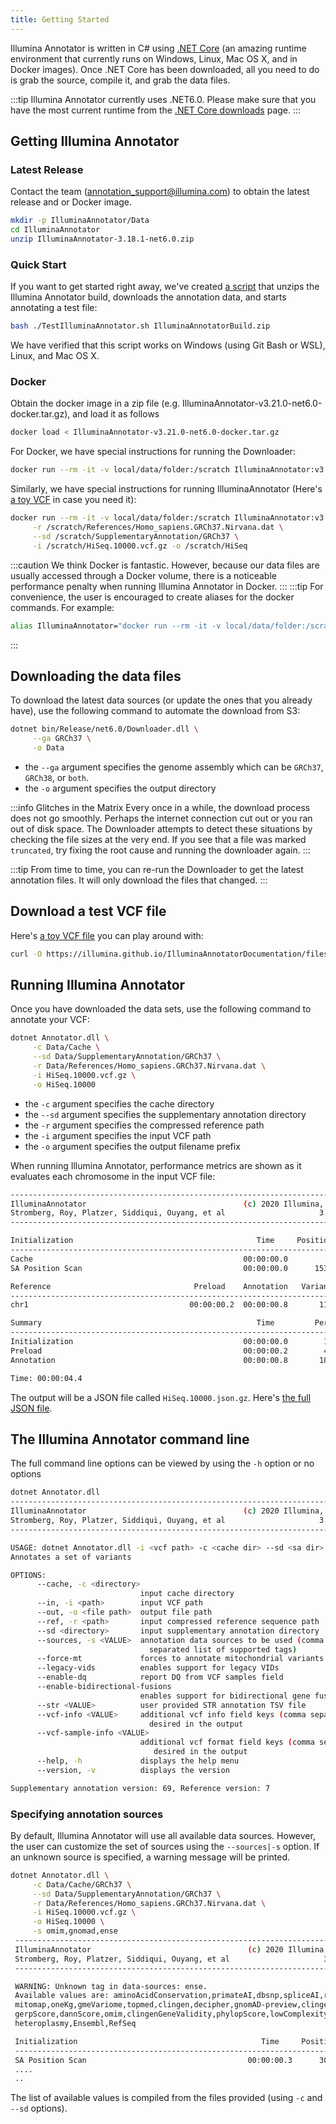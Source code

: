 ```yaml
---
title: Getting Started
---
```


Illumina Annotator is written in C# using [.NET Core](https://www.microsoft.com/net/download/core) (an amazing runtime environment that currently runs on Windows, Linux, Mac OS X, and in Docker images). Once .NET Core has been downloaded, all you need to do is grab the source, compile it, and grab the data files.

:::tip
Illumina Annotator currently uses .NET6.0. Please make sure that you have the most current runtime from the [.NET Core downloads](https://www.microsoft.com/net/download/core) page.
:::

## Getting Illumina Annotator

### Latest Release
Contact the team (annotation_support@illumina.com) to obtain the latest release and or Docker image.

```bash
mkdir -p IlluminaAnnotator/Data
cd IlluminaAnnotator
unzip IlluminaAnnotator-3.18.1-net6.0.zip
```

### Quick Start
If you want to get started right away, we've created [a script](TestIlluminaAnnotator.sh) that unzips the Illumina Annotator build, downloads the annotation data, and starts annotating a test file:

```bash
bash ./TestIlluminaAnnotator.sh IlluminaAnnotatorBuild.zip
```
We have verified that this script works on Windows (using Git Bash or WSL), Linux, and Mac OS X.

### Docker

Obtain the docker image in a zip file (e.g. IlluminaAnnotator-v3.21.0-net6.0-docker.tar.gz), and load it as follows

```bash
docker load < IlluminaAnnotator-v3.21.0-net6.0-docker.tar.gz
```

For Docker, we have special instructions for running the Downloader:

```bash
docker run --rm -it -v local/data/folder:/scratch IlluminaAnnotator:v3.21.0 Downloader --ga GRCh37 -o /scratch
```

Similarly, we have special instructions for running IlluminaAnnotator (Here's [a toy VCF](https://illumina.github.io/IlluminaAnnotatorDocumentation/files/HiSeq.10000.vcf.gz) in case you need it):

```bash
docker run --rm -it -v local/data/folder:/scratch IlluminaAnnotator:v3.21.0 IlluminaAnnotator -c /scratch/Cache/ \
     -r /scratch/References/Homo_sapiens.GRCh37.Nirvana.dat \
     --sd /scratch/SupplementaryAnnotation/GRCh37 \
     -i /scratch/HiSeq.10000.vcf.gz -o /scratch/HiSeq
```
:::caution
We think Docker is fantastic. However, because our data files are usually accessed through a Docker volume, there is a noticeable performance penalty when running Illumina Annotator in Docker.
:::
:::tip
For convenience, the user is encouraged to create aliases for the docker commands. For example:
```bash
alias IlluminaAnnotator="docker run --rm -it -v local/data/folder:/scratch IlluminaAnnotator:v3.21.0 IlluminaAnnotator"
```
:::

## Downloading the data files

To download the latest data sources (or update the ones that you already have), use the following command to automate the download from S3:

```bash
dotnet bin/Release/net6.0/Downloader.dll \
     --ga GRCh37 \
     -o Data
```

* the `--ga` argument specifies the genome assembly which can be `GRCh37`, `GRCh38`, or `both`.
* the `-o` argument specifies the output directory

:::info Glitches in the Matrix
Every once in a while, the download process does not go smoothly. Perhaps the internet connection cut out or you ran out of disk space. The Downloader attempts to detect these situations by checking the file sizes at the very end. If you see that a file was marked `truncated`, try fixing the root cause and running the downloader again.
:::

:::tip
From time to time, you can re-run the Downloader to get the latest annotation files. It will only download the files that changed.
:::

## Download a test VCF file

Here's [a toy VCF file](https://illumina.github.io/IlluminaAnnotatorDocumentation/files/HiSeq.10000.vcf.gz) you can play around with:

```bash
curl -O https://illumina.github.io/IlluminaAnnotatorDocumentation/files/HiSeq.10000.vcf.gz
```

## Running Illumina Annotator

Once you have downloaded the data sets, use the following command to annotate your VCF:

```bash
dotnet Annotator.dll \
     -c Data/Cache \
     --sd Data/SupplementaryAnnotation/GRCh37 \
     -r Data/References/Homo_sapiens.GRCh37.Nirvana.dat \
     -i HiSeq.10000.vcf.gz \
     -o HiSeq.10000
```

* the `-c` argument specifies the cache directory
* the `--sd` argument specifies the supplementary annotation directory
* the `-r` argument specifies the compressed reference path
* the `-i` argument specifies the input VCF path
* the `-o` argument specifies the output filename prefix

When running Illumina Annotator, performance metrics are shown as it evaluates each chromosome in the input VCF file:

```bash
---------------------------------------------------------------------------
IlluminaAnnotator                                   (c) 2020 Illumina, Inc.
Stromberg, Roy, Platzer, Siddiqui, Ouyang, et al                     3.21.0
---------------------------------------------------------------------------

Initialization                                         Time     Positions/s
---------------------------------------------------------------------------
Cache                                               00:00:00.0
SA Position Scan                                    00:00:00.0      153,634

Reference                                Preload    Annotation   Variants/s
---------------------------------------------------------------------------
chr1                                    00:00:00.2  00:00:00.8       11,873

Summary                                                Time         Percent
---------------------------------------------------------------------------
Initialization                                      00:00:00.0        1.5 %
Preload                                             00:00:00.2        4.9 %
Annotation                                          00:00:00.8       18.5 %

Time: 00:00:04.4
```

The output will be a JSON file called `HiSeq.10000.json.gz`. Here's [the full JSON file](https://illumina.github.io/IlluminaAnnotatorDocumentation/files/HiSeq.10000.json.gz).

## The Illumina Annotator command line
The full command line options can be viewed by using the `-h` option or no options
```bash
dotnet Annotator.dll
---------------------------------------------------------------------------
IlluminaAnnotator                                   (c) 2020 Illumina, Inc.
Stromberg, Roy, Platzer, Siddiqui, Ouyang, et al                     3.21.0
---------------------------------------------------------------------------

USAGE: dotnet Annotator.dll -i <vcf path> -c <cache dir> --sd <sa dir> -r <ref path> -o <base output filename>
Annotates a set of variants

OPTIONS:
      --cache, -c <directory>
                             input cache directory
      --in, -i <path>        input VCF path
      --out, -o <file path>  output file path
      --ref, -r <path>       input compressed reference sequence path
      --sd <directory>       input supplementary annotation directory
      --sources, -s <VALUE>  annotation data sources to be used (comma
                               separated list of supported tags)
      --force-mt             forces to annotate mitochondrial variants
      --legacy-vids          enables support for legacy VIDs
      --enable-dq            report DQ from VCF samples field
      --enable-bidirectional-fusions
                             enables support for bidirectional gene fusions
      --str <VALUE>          user provided STR annotation TSV file
      --vcf-info <VALUE>     additional vcf info field keys (comma separated)
                               desired in the output
      --vcf-sample-info <VALUE>
                             additional vcf format field keys (comma separated)
                                desired in the output
      --help, -h             displays the help menu
      --version, -v          displays the version

Supplementary annotation version: 69, Reference version: 7
```
### Specifying annotation sources
By default, Illumina Annotator will use all available data sources. However, the user can customize the set of sources using the `--sources|-s` option. If an unknown source is specified, a warning message will be printed.
```bash
dotnet Annotator.dll \
     -c Data/Cache/GRCh37 \
     --sd Data/SupplementaryAnnotation/GRCh37 \
     -r Data/References/Homo_sapiens.GRCh37.Nirvana.dat \
     -i HiSeq.10000.vcf.gz \
     -o HiSeq.10000 \
	 -s omim,gnomad,ense
 ---------------------------------------------------------------------------
 IlluminaAnnotator                                   (c) 2020 Illumina, Inc.
 Stromberg, Roy, Platzer, Siddiqui, Ouyang, et al                     3.21.0
 ---------------------------------------------------------------------------

 WARNING: Unknown tag in data-sources: ense.
 Available values are: aminoAcidConservation,primateAI,dbsnp,spliceAI,revel,cosmic,clinvar,gnomad,
 mitomap,oneKg,gmeVariome,topmed,clingen,decipher,gnomAD-preview,clingenDosageSensitivityMap,
 gerpScore,dannScore,omim,clingenGeneValidity,phylopScore,lowComplexityRegion,refMinor,
 heteroplasmy,Ensembl,RefSeq

 Initialization                                         Time     Positions/s
 ---------------------------------------------------------------------------
 SA Position Scan                                    00:00:00.3      307,966
 ....
 ..
```
The list of available values is compiled from the files provided (using `-c` and `--sd` options).
